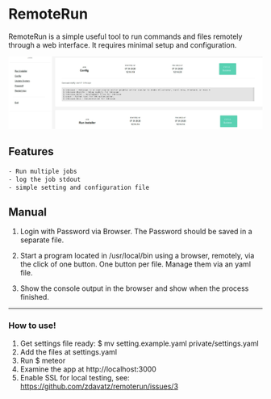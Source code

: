 # RemoteRun


RemoteRun is a simple useful tool to run commands and files remotely through a web interface. It requires minimal setup and configuration. 


![Screenshot](screenshot.png)


## Features

    - Run multiple jobs
    - log the job stdout
    - simple setting and configuration file
   

## Manual

1. Login with Password via Browser. The Password should be saved in a separate file.

2. Start a program located in /usr/local/bin using a browser, remotely, via the click of one button. One button per file. Manage them via an yaml file.

3. Show the console output in the browser and show when the process finished.


___

### How to use!
1. Get settings file ready: $ mv setting.example.yaml private/settings.yaml
2. Add the files at settings.yaml
3. Run $ meteor
4. Examine the app at http://localhost:3000 
5. Enable SSL for local testing, see: https://github.com/zdavatz/remoterun/issues/3
